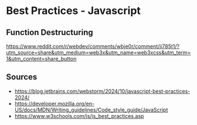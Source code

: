 # Best Practices - Javascript

## Function Destructuring

https://www.reddit.com/r/webdev/comments/wbje0r/comment/ii785t1/?utm_source=share&utm_medium=web3x&utm_name=web3xcss&utm_term=1&utm_content=share_button

## Sources

- https://blog.jetbrains.com/webstorm/2024/10/javascript-best-practices-2024/
- https://developer.mozilla.org/en-US/docs/MDN/Writing_guidelines/Code_style_guide/JavaScript
- https://www.w3schools.com/js/js_best_practices.asp